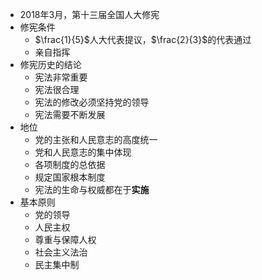 - 2018年3月，第十三届全国人大修宪
- 修宪条件
	- $\frac{1}{5}$人大代表提议，$\frac{2}{3}$的代表通过
	- 亲自指挥
- 修宪历史的结论
	- 宪法非常重要
	- 宪法很合理
	- 宪法的修改必须坚持党的领导
	- 宪法需要不断发展
- 地位
	- 党的主张和人民意志的高度统一
	- 党和人民意志的集中体现
	- 各项制度的总依据
	- 规定国家根本制度
	- 宪法的生命与权威都在于**实施**
- 基本原则
	- 党的领导
	- 人民主权
	- 尊重与保障人权
	- 社会主义法治
	- 民主集中制